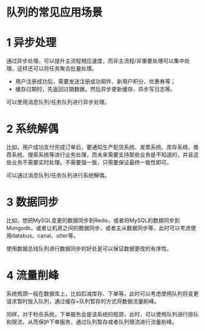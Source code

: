 # 队列的常见应用场景

# 1 异步处理

通过异步处理，可以提升主流程相应速度，而非主流程/非重要处理可以集中处理，这样还可以将任务聚合批量处理。

- 用户注册成功后，需要发送注册成功邮件、新用户积分、优惠券等；
- 缓存过期时，先返回过期数据，然后异步更新缓存、异步写日志等。

可以使用消息队列/任务队列进行异步处理。

# 2 系统解偶

比如，用户成功支付完成订单后，要通知生产配货系统、发票系统、库存系统、推荐系统、搜索系统等进行业务处理，而未来需要支持那些业务是不知道的，并且这些业务不需要实时处理，不需要强一致，只需要保证最终一致性即可。

可以通过消息队列/任务队列进行系统解偶。

# 3 数据同步

比如，想把MySQL变更的数据同步到Redis，或者将MySQL的数据同步到Mongodb，或者让机房之间的数据同步，或者主从数据同步等，此时可以考虑使用databus、canal、otter等。

使用数据总线队列进行数据同步的好处是可以保证数据更改的有序性。

# 4 流量削峰

系统瓶颈一般在数据库上，比如扣减库存、下单等。此时可以考虑使用队列将变更请求暂时放入队列，通过缓存+队列暂存的方式将数据流量削峰。

同样，对于秒杀系统，下单服务会是该系统的瓶颈，此时，可以使用队列进行排队和限流，从而保护下单服务，通过队列暂存或者队列限流进行流量削峰。
